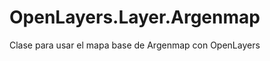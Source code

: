OpenLayers.Layer.Argenmap
=========================

Clase para usar el mapa base de Argenmap con OpenLayers
